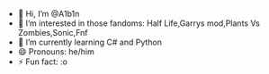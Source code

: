- 👋 Hi, I’m @A1b1n
- 👀 I’m interested in those fandoms: Half Life,Garrys mod,Plants Vs Zombies,Sonic,Fnf
- 🌱 I’m currently learning C# and Python
- 😄 Pronouns: he/him
- ⚡ Fun fact: :o

<!---
A1b1n/A1b1n is a ✨ special ✨ repository because its `README.md` (this file) appears on your GitHub profile.
You can click the Preview link to take a look at your changes.
--->
